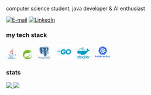 computer science student, java developer & AI enthusiast

[![E-mail](https://img.shields.io/badge/-Email-000?style=for-the-badge&logo=microsoft-outlook&logoColor=FF0000&color:FFF)](mailto:abrxu@yahoo.com)
[![LinkedIn](https://img.shields.io/badge/-LinkedIn-000?style=for-the-badge&logo=linkedin&logoColor=FF0000&color:FFF)](https://www.linkedin.com/in/joao-gabreu/)

<h3 align="left">my tech stack</h3>

<div align="left">
  <img src="https://github.com/devicons/devicon/blob/master/icons/java/java-original.svg" height="30" alt="java logo"  />
  <img width="8" />
  <img src="https://github.com/devicons/devicon/blob/master/icons/spring/spring-original.svg" height="25" alt="spring logo"  />
  <img width="8" />
  <img src="https://github.com/devicons/devicon/blob/master/icons/postgresql/postgresql-plain-wordmark.svg" height="35" alt="postgresql logo"  />
  <img width="8" />
  <img src="https://github.com/devicons/devicon/blob/master/icons/go/go-original-wordmark.svg" height="40" alt="golang logo"  />
  <img width="8" />
  <img src="https://github.com/devicons/devicon/blob/master/icons/docker/docker-plain-wordmark.svg" height="35" alt="docker logo"  />
  <img width="8" />
  <img src="https://github.com/devicons/devicon/blob/master/icons/kubernetes/kubernetes-plain-wordmark.svg" height="40" alt="k8s logo"  />
  <img width="8" />
</div>

<h3>stats</h3>

<a href="https://github.com/abrxu">
    <img height="180em" src="https://github-readme-stats.vercel.app/api?username=abrxu&show_icons=true&theme=tokyonight&include_all_commits=true&count_private=true"/>
    <img height="180em" src="https://github-readme-stats.vercel.app/api/top-langs/?username=abrxu&layout=compact&langs_count=10&theme=tokyonight"/>
</a>
<br>
